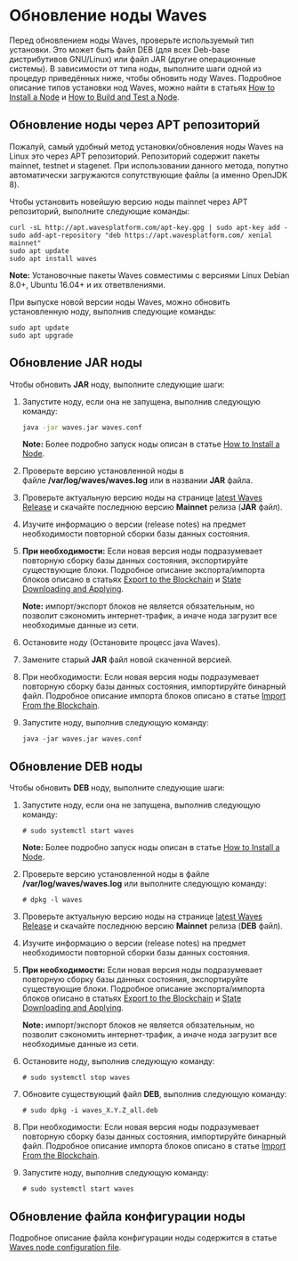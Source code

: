 # Обновление ноды Waves

Перед обновлением ноды Waves, проверьте используемый тип установки. Это может быть файл DEB (для всех Deb-base дистрибутивов GNU/Linux) или файл JAR (другие операционные системы). В зависимости от типа ноды, выполните шаги одной из процедур приведённых ниже, чтобы обновить ноду Waves. Подробное описание типов установки нод Waves, можно найти в статьях [How to Install a Node](/ru/waves-node/how-to-install-a-node/how-to-install-a-node) и [How to Build and Test a Node](/ru/waves-node/how-to-build-and-test-a-node).

## Обновление ноды через APT репозиторий

Пожалуй, самый удобный метод установки/обновления ноды Waves на Linux это через APT репозиторий. Репозиторий содержит пакеты mainnet, testnet и stagenet.
При использовании данного метода, попутно автоматически загружаются сопутствующие файлы (а именно OpenJDK 8).

Чтобы установить новейшую версию ноды mainnet через APT репозиторий, выполните следующие команды:

```
curl -sL http://apt.wavesplatform.com/apt-key.gpg | sudo apt-key add -
sudo add-apt-repository "deb https://apt.wavesplatform.com/ xenial mainnet"
sudo apt update
sudo apt install waves
```

**Note:** Установочные пакеты Waves совместимы с версиями Linux Debian 8.0+, Ubuntu 16.04+ и их ответвлениями.

При выпуске новой версии ноды Waves, можно обновить установленную ноду, выполнив следующие команды:

```
sudo apt update
sudo apt upgrade
```

## Обновление JAR ноды

Чтобы обновить **JAR** ноду, выполните следующие шаги:

1. Запустите ноду, если она не запущена, выполнив следующую команду:

   ```bash
   java -jar waves.jar waves.conf
   ```

   **Note:** Более подробно запуск ноды описан в статье  [How to Install a Node](/ru/waves-node/how-to-install-a-node/how-to-install-a-node).

2. Проверьте версию установленной ноды в файле **/var/log/waves/waves.log** или в названии **JAR** файла.
3. Проверьте актуальную версию ноды на странице [latest Waves Release](https://github.com/wavesplatform/Waves/releases) и скачайте последнюю версию **Mainnet** релиза (**JAR** файл).
4. Изучите информацию о версии (release notes) на предмет необходимости повторной сборки базы данных состояния.
5. **При необходимости:** Если новая версия ноды подразумевает повторную сборку базы данных состояния, экспортируйте существующие блоки.
Подробное описание экспорта/импорта блоков описано в статьях  [Export to the Blockchain](/ru/waves-node/options-for-getting-actual-blockchain/import-from-the-blockchain) и [State Downloading and Applying](/ru/waves-node/options-for-getting-actual-blockchain/state-downloading-and-applying).

   **Note:** импорт/экспорт блоков не является обязательным, но позволит сэкономить интернет-трафик, а иначе нода загрузит все необходимые данные из сети.

6. Остановите ноду (Остановите процесс java Waves).

7. Замените старый **JAR** файл новой скаченной версией.

8. При необходимости: Если новая версия ноды подразумевает повторную сборку базы данных состояния, импортируйте бинарный файл. Подробное описание импорта блоков описано в статье [Import From the Blockchain](/en/waves-node/options-for-getting-actual-blockchain/import-from-the-blockchain).
9. Запустите ноду, выполнив следующую команду:

   ```
   java -jar waves.jar waves.conf
   ```

## Обновление DEB ноды

Чтобы обновить **DEB** ноду, выполните следующие шаги:

1. Запустите ноду, если она не запущена, выполнив следующую команду:

   ```
   # sudo systemctl start waves
   ```

   **Note:** Более подробно запуск ноды описан в статье [How to Install a Node](/ru/waves-node/how-to-install-a-node/how-to-install-a-node).

2. Проверьте версию установленной ноды в файле **/var/log/waves/waves.log** или выполните следующую команду:

   ```
   # dpkg -l waves
   ```

3. Проверьте актуальную версию ноды на странице [latest Waves Release](https://github.com/wavesplatform/Waves/releases) и скачайте последнюю версию **Mainnet** релиза (**DEB** файл).
4. Изучите информацию о версии (release notes) на предмет необходимости повторной сборки базы данных состояния.
5. **При необходимости:** Если новая версия ноды подразумевает повторную сборку базы данных состояния, экспортируйте существующие блоки.
Подробное описание экспорта/импорта блоков описано в статьях [Export to the Blockchain](/en/waves-node/options-for-getting-actual-blockchain/import-from-the-blockchain) и [State Downloading and Applying](/en/waves-node/options-for-getting-actual-blockchain/state-downloading-and-applying).

   **Note:** импорт/экспорт блоков не является обязательным, но позволит сэкономить интернет-трафик, а иначе нода загрузит все необходимые данные из сети.
6. Остановите ноду, выполнив следующую команду:

   ```
   # sudo systemctl stop waves
   ```

7. Обновите существующий файл **DEB**, выполнив следующую команду:  

   ```
   # sudo dpkg -i waves_X.Y.Z_all.deb
   ```

8. При необходимости: Если новая версия ноды подразумевает повторную сборку базы данных состояния, импортируйте бинарный файл. Подробное описание импорта блоков описано в статье  [Import From the Blockchain](/en/waves-node/options-for-getting-actual-blockchain/import-from-the-blockchain).
9. Запустите ноду, выполнив следующую команду:

   ```
   # sudo systemctl start waves
   ```

## Обновление файла конфигурации ноды

Подробное описание файла конфигурации ноды содержится в статье [Waves node configuration file](/ru/waves-node/node-configuration).
